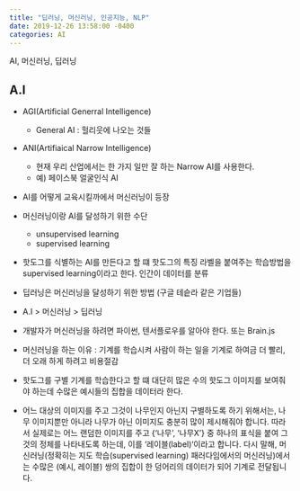 ```yaml
---
title: "딥러닝, 머신러닝, 인공지능, NLP"
date: 2019-12-26 13:58:00 -0400
categories: AI
---
```


AI, 머신러닝, 딥러닝


## A.I
- AGI(Artificial Generral Intelligence)
    - General AI : 헐리웃에 나오는 것들

- ANI(Artifiaical Narrow Intelligence)
    - 현재 우리 산업에서는 한 가지 일만 잘 하는  Narrow AI를 사용한다. 
    - 예) 페이스북 얼굴인식 AI


- AI를 어떻게 교육시킬까에서 머신러닝이 등장
- 머신러닝이랑 AI를 달성하기 위한 수단
    - unsupervised learning
    - supervised learning
- 핫도그를 식별하는 AI를 만든다고 할 떄 핫도그의 특징 라벨을 붙여주는 학습방법을 supervised learning이라고 한다. 인간이 데이터를 분류

- 딥러닝은 머신러닝을 달성하기 위한 방법 (구글 테슽라 같은 기업들)

- A.I > 머신러닝 > 딥러닝

- 개발자가 머신러닝을 하려면 파이썬, 텐서플로우를 알아야 한다. 또는 Brain.js

- 머신러닝을 하는 이유 : 기계를 학습시켜 사람이 하는 일을 기계로 하여금 더 빨리, 더 오래 하게 하려고 비용절감

- 핫도그를 구별 기계를 학습한다고 할 떄 대단히 많은 수의 핫도그 이미지를 보여줘야 하는데 수많은 예시들의 집합을 데이터라 한다.

- 어느 대상의 이미지를 주고 그것이 나무인지 아닌지 구별하도록 하기 위해서는, 나무 이미지뿐만 아니라 나무가 아닌 이미지도 충분히 많이 제시해줘야 합니다. 따라서 실제로는 어느 랜덤한 이미지를 주고 {‘나무’, ‘나무X’} 중 하나의 표식을 붙여 그것의 정체를 나타내도록 하는데, 이를 ‘레이블(label)‘이라고 합니다. 다시 말해, 머신러닝(정확히는 지도 학습(supervised learning) 패러다임에서의 머신러닝)에서는 수많은 (예시, 레이블) 쌍의 집합이 한 덩어리의 데이터가 되어 기계로 전달됩니다.

